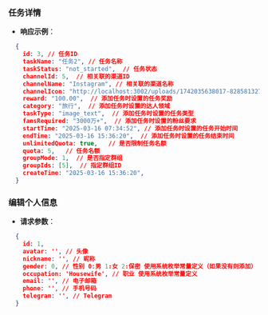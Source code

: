 <!--
 * @Author: diaochan
 * @Date: 2025-03-16 19:42:26
 * @LastEditors: rueen
 * @LastEditTime: 2025-03-17 18:14:18
 * @Description: 
-->
### 任务详情
- **响应示例**：
```json
  {
    id: 3, // 任务ID
    taskName: "任务2", // 任务名称
    taskStatus: "not_started",  // 任务状态
    channelId: 5,  // 相关联的渠道ID
    channelName: "Instagram", // 相关联的渠道名称
    channelIcon: "http://localhost:3002/uploads/1742035638017-828581327.png", // 相关联的渠道图标
    reward: "100.00",  // 添加任务时设置的任务奖励
    category: "旅行",  // 添加任务时设置的达人领域
    taskType: "image_text",  // 添加任务时设置的任务类型
    fansRequired: "3000万+",  // 添加任务时设置的粉丝要求
    startTime: "2025-03-16 07:34:52", // 添加任务时设置的任务开始时间
    endTime: "2025-03-16 15:36:20",  // 添加任务时设置的任务结束时间
    unlimitedQuota: true,   // 是否限制任务名额
    quota: 5,   // 任务名额
    groupMode: 1,  // 是否指定群组
    groupIds: [5],  // 指定群组ID
    createTime: "2025-03-16 15:36:20",
  }
  ```

### 编辑个人信息
- **请求参数**：
```json
  {
    id: 1,
    avatar: '', // 头像
    nickname: '', // 昵称
    gender: 0, // 性别 0:男 1:女 2:保密 使用系统枚举常量定义（如果没有则添加）
    occupation: 'Housewife', // 职业 使用系统枚举常量定义
    email: '', // 电子邮箱
    phone: '', // 手机号码
    telegram: '', // Telegram
  }
  ```